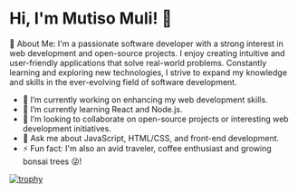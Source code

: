 # Hi, I'm Mutiso Muli! 👋

💫 About Me:
I'm a passionate software developer with a strong interest in web development and open-source projects. I enjoy creating intuitive and user-friendly applications that solve real-world problems. Constantly learning and exploring new technologies, I strive to expand my knowledge and skills in the ever-evolving field of software development.

- 🔭 I’m currently working on enhancing my web development skills.
- 🌱 I’m currently learning React and Node.js.
- 👯 I’m looking to collaborate on open-source projects or interesting web development initiatives.
- 💬 Ask me about JavaScript, HTML/CSS, and front-end development.
- ⚡ Fun fact: I'm also an avid traveler, coffee enthusiast and growing bonsai trees 😜!

[![trophy](https://github-profile-trophy.vercel.app/?username=MutisoMuli)](https://github.com/ryo-ma/github-profile-trophy)
